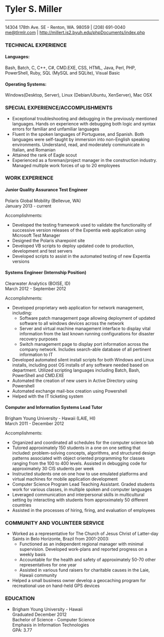 Tyler S. Miller  
===============
---------------
14304 178th Ave. SE - Renton, WA. 98059 | (208) 691-0040  
me@tlrmlr.com | http://millert.is2.byuh.edu/phpDocuments/index.php

### TECHNICAL EXPERIENCE
#### Languages:
Bash, Batch, C, C++, C#, CMD.EXE, CSS, HTML, Java, Perl, PHP, PowerShell, Ruby, SQL (MySQL and SQLite), Visual Basic  
#### Operating Systems:  
Windows(Desktop, Server), Linux (Debian/Ubuntu, XenServer), Mac OSX

### SPECIAL EXPERIENCE/ACCOMPLISHMENTS

* Exceptional troubleshooting and debugging in the previously mentioned languages.  Hands on experience with debugging both logic and syntax errors for familiar and unfamiliar languages
* Fluent in the spoken languages of Portuguese, and Spanish.  Both languages were self-taught by immersion into non-English speaking environments.  Understand, read, and moderately communicate in Italian, and Romanian
* Attained the rank of Eagle scout
* Experienced as a foreman/project manager in the construction industry.  Managed multiple work forces of up to 20 employees

### WORK EXPERIENCE

#### Junior Quality Assurance Test Engineer  
Polaris Global Mobility (Bellevue, WA)  
January 2013 - current

Accomplishments:

* Developed the testing framework used to validate the functionality of successive version releases of the Expentia web application using Microsoft Test Manager
* Designed the Polaris sharepoint site
* Developed VB scripts to deploy updated code to production, development and test servers
* Developed scripts to assist in the automated testing of new Expentia versions

#### Systems Engineer (Internship Position)
Clearwater Analytics (BOISE, ID)  
March 2012 - September 2012

Accomplishments:

* Developed proprietary web application for network management, including:
	+ Software patch management page allowing deployment of updated software to all windows devices across the network
	+ Server and virtual machine management interface to display vital information from the last known running configurations for disaster recovery purposes
	+ Switch management page to display port information across the company network.  Includes search-able database of all pertinent information to IT
* Developed automated silent install scripts for both Windows and Linux installs, including post OS installs of any software needed based on department.  Utilized scripting languages including Batch, Bash, PowerShell and CMD.EXE
* Automated the creation of new users in Active Directory using Powershell
* Automated exchange mail-box creation using Powershell
* Helped with the IT ticketing system

#### Computer and Information Systems Lead Tutor
Brigham Young University - Hawaii (LAIE, HI)  
March 2011 - December 2012

Accomplishments:

* Organized and coordinated all schedules for the computer science lab
* Tutored approximately 150 students in a one on one setting that included: problem-solving concepts, algorithms, and structured design patterns associated with object oriented programming for classes ranging from the 100 to 400 levels.  Assisted in debugging code for approximately 30 CIS students per week
* Instructed students one on one how to use emulated platforms and virtual machines for mobile application development
* Computer Science Program Lead Teaching Assistant.  Graded students work for various classes, in multiple spoken and computer languages
* Leveraged communication and interpersonal skills in multicultural setting by interacting with students from approximately 50 different countries
* Assisted in the processes of hiring, firing, and evaluation of employees

### COMMUNITY AND VOLUNTEER SERVICE

* Worked as a representative for The Church of Jesus Christ of Latter-day Saints in Belo Horizonte, Brazil from 2001-2003:
	+ Functioned as an independent regional manager with minimal supervision.  Developed work-plans and reported progress on a weekly basis
	+ Accountable for the health and safety of approximately 50-70 other representatives for one year
	+ Assisted in various fund raisers for charitable causes in the Laie, Hawaii community
* Helped a small business owner develop a geocaching program for recreational use on hand-held GPS devices

### EDUCATION

* Brigham Young University - Hawaii  
Graduated December 2012  
Bachelor of Science - Computer Science  
Emphasis in Information Technologies  
GPA: 3.77